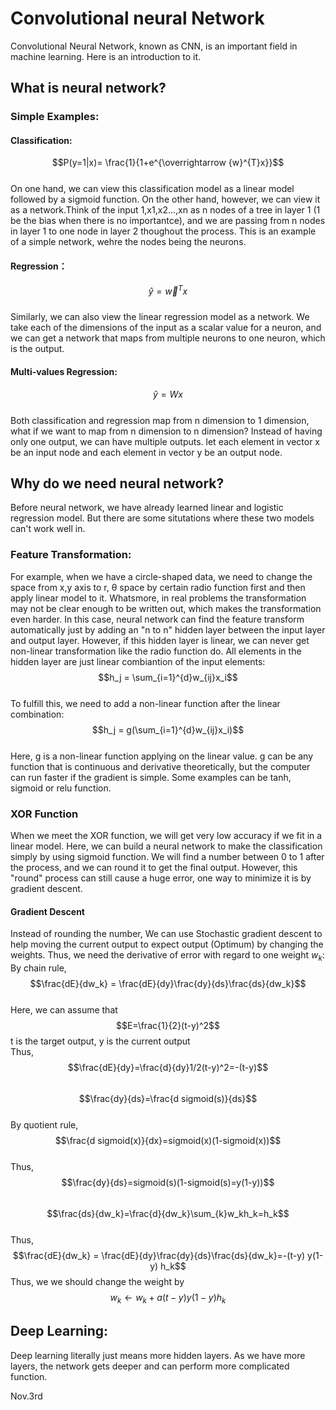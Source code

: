 # Convolutional neural Network     
Convolutional Neural Network, known as CNN, is an important field in machine learning. Here is an introduction to it.       
## What is neural network?
### Simple Examples:
#### Classification: 
$$P(y=1|x)= \frac{1}{1+e^{\overrightarrow {w}^{T}x}}$$       
On one hand, we can view this classification model as a linear model followed by a sigmoid function. On the other hand, however, we can view it as a network.Think of the input 1,x1,x2...,xn as n nodes of a tree in layer 1 (1 be the bias when there is no importantce), and we are passing from n nodes in layer 1 to one node in layer 2 thoughout the process. This is an example of a simple network, wehre the nodes being the neurons. 
#### Regression：
$$\hat y = \overrightarrow {w}^{T}x$$      
Similarly, we can also view the linear regression model as a network. We take each of the dimensions of the input as a scalar value for a neuron, and we can get a network that maps from multiple neurons to one neuron, which is the output.   
#### Multi-values Regression: 
$$\hat y = Wx$$  
Both classification and regression map from n dimension to 1 dimension, what if we want to map from n dimension to n dimension? Instead of having only one output, we can have multiple outputs. let each element in vector x be an input node and each element in vector y be an output node.                
## Why do we need neural network?
Before neural network, we have already learned linear and logistic regression model. But there are some situtations where these two models can't work well in.    
### Feature Transformation:
For example, when we have a circle-shaped data, we need to change the space from x,y axis to r, θ space by certain radio function first and then apply linear model to it. Whatsmore, in real problems the transformation may not be clear enough to be written out, which makes the transformation even harder. In this case, neural network can find the feature transform automatically just by adding an "n to n" hidden layer between the input layer and output layer. However, if this hidden layer is linear, we can never get non-linear transformation like the radio function do. All elements in the hidden layer are just linear combiantion of the input elements:     
$$h_j = \sum_{i=1}^{d}w_{ij}x_i$$           
To fulfill this, we need to add a non-linear function after the linear combination:      
$$h_j = g(\sum_{i=1}^{d}w_{ij}x_i)$$               
Here, g is a non-linear function applying on the linear value. g can be any function that is continuous and derivative theoretically, but the computer can run faster if the gradient is simple. Some examples can be tanh, sigmoid or relu function.
### XOR Function          
When we meet the XOR function, we will get very low accuracy if we fit in a linear model. Here, we can build a neural network to make the classification simply by using sigmoid function. We will find a number between 0 to 1 after the process, and we can round it to get the final output. However, this "round" process can still cause a huge error, one way to minimize it is by gradient descent.
#### Gradient Descent
Instead of rounding the number, We can use Stochastic gradient descent to help moving the current output to expect output (Optimum) by changing the weights. Thus, we need the derivative of error with regard to one weight $w_k$:      
By chain rule, $$\frac{dE}{dw_k} = \frac{dE}{dy}\frac{dy}{ds}\frac{ds}{dw_k}$$      
Here, we can assume that $$E=\frac{1}{2}(t-y)^2$$  t is the target output, y is the current output          
Thus, $$\frac{dE}{dy}=\frac{d}{dy}1/2(t-y)^2=-(t-y)$$    
$$\frac{dy}{ds}=\frac{d sigmoid(s)}{ds}$$    
By quotient rule, $$\frac{d sigmoid(x)}{dx}=sigmoid(x)(1-sigmoid(x))$$      
Thus, $$\frac{dy}{ds}=sigmoid(s)(1-sigmoid(s)=y(1-y))$$       
$$\frac{ds}{dw_k}=\frac{d}{dw_k}\sum_{k}w_kh_k=h_k$$     
Thus, $$\frac{dE}{dw_k} = \frac{dE}{dy}\frac{dy}{ds}\frac{ds}{dw_k}=-(t-y) y(1-y) h_k$$
Thus, we we should change the weight by $$w_k\leftarrow w_k+a(t-y)y(1-y)h_k$$    
## Deep Learning:
Deep learning literally just means more hidden layers. As we have more layers, the network gets deeper and can perform more complicated function.


        
        




Nov.3rd
